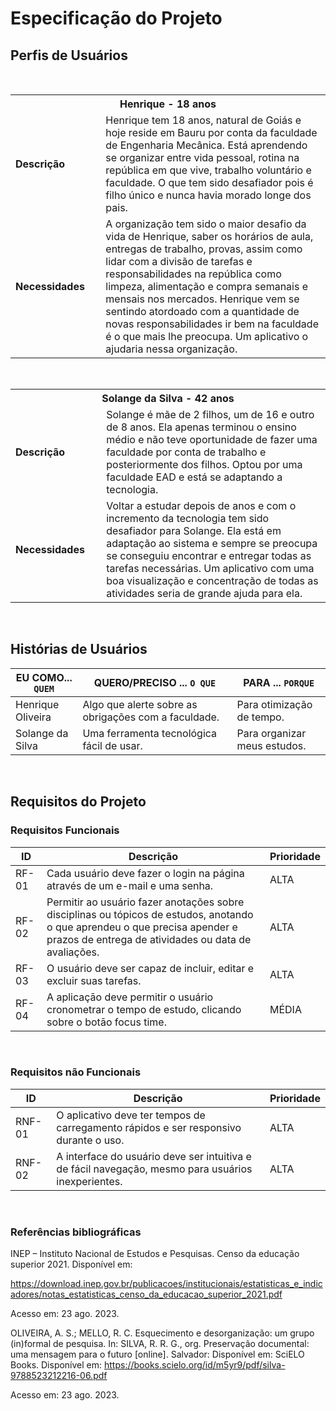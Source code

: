 # Especificação do Projeto


## Perfis de Usuários
&nbsp;
<table>
<tbody>
<tr align=center>
<th colspan="2">Henrique - 18 anos </th>
</tr>
<tr>
<td width="150px"><b>Descrição</b></td>
<td width="600px">Henrique tem 18 anos, natural de Goiás e hoje reside em Bauru por conta da faculdade de Engenharia Mecânica. Está aprendendo se organizar entre vida pessoal, rotina na república em que vive, trabalho voluntário e faculdade. O que tem sido desafiador pois é filho único e nunca havia morado longe dos pais.</td>
</tr>
<tr>
<td><b>Necessidades</b></td>
<td>A organização tem sido o maior desafio da vida de Henrique, saber os horários de aula, entregas de trabalho, provas, assim como lidar com a divisão de tarefas e responsabilidades na república como limpeza, alimentação e compra semanais e mensais nos mercados. Henrique vem se sentindo atordoado com a quantidade de novas responsabilidades ir bem na faculdade é o que mais lhe preocupa. Um aplicativo o ajudaria nessa organização. </td>
</tr>
</tbody>
</table>

&nbsp;
&nbsp;
<table>
<tbody>
<tr align=center>
<th colspan="2">Solange da Silva - 42 anos </th>
</tr>
<tr>
<td width="150px"><b>Descrição</b></td>
<td width="600px">Solange é mãe de 2 filhos, um de 16 e outro de 8 anos. Ela apenas terminou o ensino médio e não teve oportunidade de fazer uma faculdade por conta de trabalho e posteriormente dos filhos. Optou por uma faculdade EAD e está se adaptando a tecnologia.</td>
</tr>
<tr>
<td><b>Necessidades</b></td>
<td>Voltar a estudar depois de anos e com o incremento da tecnologia tem sido desafiador para Solange. Ela está em adaptação ao sistema e sempre se preocupa se conseguiu encontrar e entregar todas as tarefas necessárias. Um aplicativo com uma boa visualização e concentração de todas as atividades seria de grande ajuda para ela.  </td>
</tr>
</tbody>
</table>

&nbsp;

## Histórias de Usuários



|EU COMO... `QUEM`   | QUERO/PRECISO ... `O QUE` |PARA ... `PORQUE`                 |
|--------------------|---------------------------|----------------------------------|
| Henrique Oliveira                | Algo que alerte sobre as obrigações com a faculdade.                       | Para otimização de tempo.                              |
| Solange da Silva               | Uma ferramenta tecnológica fácil de usar.                       | Para organizar meus estudos.                               |

&nbsp;

## Requisitos do Projeto
### Requisitos Funcionais


|ID    | Descrição                | Prioridade |
|-------|---------------------------------|----|
| RF-01 |  Cada usuário deve fazer o login na página através de um e-mail e uma senha. | ALTA   | 
| RF-02 |  Permitir ao usuário fazer anotações sobre disciplinas ou tópicos de estudos, anotando o que aprendeu o que precisa apender  e prazos de entrega de atividades ou data de avaliações.                      | ALTA   | 
| RF-03 |  O usuário deve ser capaz de incluir, editar e excluir suas tarefas.                      | ALTA  | 
|RF-04| A aplicaçāo deve permitir o usuário cronometrar o tempo de estudo, clicando sobre o botāo focus time.| MÉDIA|



&nbsp;


### Requisitos não Funcionais


|ID    | Descrição                | Prioridade |
|-------|---------------------------------|----|
| RNF-01 |  O aplicativo deve ter tempos de carregamento rápidos e ser responsivo durante o uso. | ALTA   | 
| RNF-02 |  A interface do usuário deve ser intuitiva e de fácil navegação, mesmo para usuários inexperientes.                      | ALTA  |


&nbsp;


### Referências bibliográficas

INEP – Instituto Nacional de Estudos e Pesquisas. Censo da educação superior 2021. Disponível em: 

https://download.inep.gov.br/publicacoes/institucionais/estatisticas_e_indicadores/notas_estatisticas_censo_da_educacao_superior_2021.pdf 

Acesso em: 23 ago. 2023. 

 

OLIVEIRA, A. S.; MELLO, R. C. Esquecimento e desorganização: um grupo (in)formal de pesquisa. In: SILVA, R. R. G., org. Preservação documental: uma mensagem para o futuro [online]. Salvador:  Disponível em: SciELO Books. Disponível em: https://books.scielo.org/id/m5yr9/pdf/silva-9788523212216-06.pdf 

Acesso em: 23 ago. 2023. 
